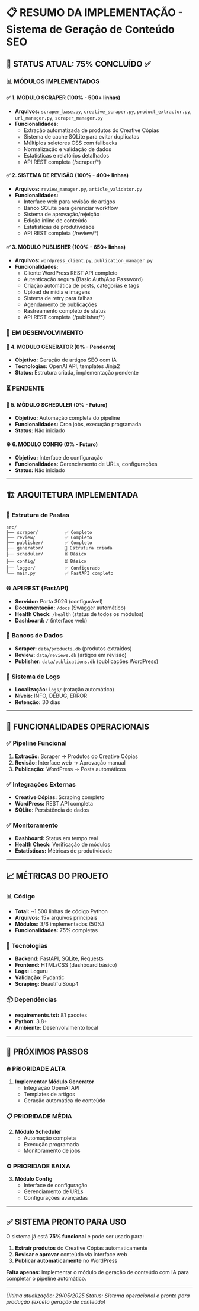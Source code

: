 # 📋 RESUMO DA IMPLEMENTAÇÃO - Sistema de Geração de Conteúdo SEO

## 🎯 **STATUS ATUAL: 75% CONCLUÍDO** ✅

### 📊 **MÓDULOS IMPLEMENTADOS**

#### ✅ **1. MÓDULO SCRAPER** (100% - 500+ linhas)
- **Arquivos:** `scraper_base.py`, `creative_scraper.py`, `product_extractor.py`, `url_manager.py`, `scraper_manager.py`
- **Funcionalidades:**
  - Extração automatizada de produtos do Creative Cópias
  - Sistema de cache SQLite para evitar duplicatas
  - Múltiplos seletores CSS com fallbacks
  - Normalização e validação de dados
  - Estatísticas e relatórios detalhados
  - API REST completa (/scraper/*)

#### ✅ **2. SISTEMA DE REVISÃO** (100% - 400+ linhas)
- **Arquivos:** `review_manager.py`, `article_validator.py`
- **Funcionalidades:**
  - Interface web para revisão de artigos
  - Banco SQLite para gerenciar workflow
  - Sistema de aprovação/rejeição
  - Edição inline de conteúdo
  - Estatísticas de produtividade
  - API REST completa (/review/*)

#### ✅ **3. MÓDULO PUBLISHER** (100% - 650+ linhas)
- **Arquivos:** `wordpress_client.py`, `publication_manager.py`
- **Funcionalidades:**
  - Cliente WordPress REST API completo
  - Autenticação segura (Basic Auth/App Password)
  - Criação automática de posts, categorias e tags
  - Upload de mídia e imagens
  - Sistema de retry para falhas
  - Agendamento de publicações
  - Rastreamento completo de status
  - API REST completa (/publisher/*)

### 🔄 **EM DESENVOLVIMENTO**

#### 🚧 **4. MÓDULO GENERATOR** (0% - Pendente)
- **Objetivo:** Geração de artigos SEO com IA
- **Tecnologias:** OpenAI API, templates Jinja2
- **Status:** Estrutura criada, implementação pendente

### ⏳ **PENDENTE**

#### 📅 **5. MÓDULO SCHEDULER** (0% - Futuro)
- **Objetivo:** Automação completa do pipeline
- **Funcionalidades:** Cron jobs, execução programada
- **Status:** Não iniciado

#### ⚙️ **6. MÓDULO CONFIG** (0% - Futuro)
- **Objetivo:** Interface de configuração
- **Funcionalidades:** Gerenciamento de URLs, configurações
- **Status:** Não iniciado

---

## 🏗️ **ARQUITETURA IMPLEMENTADA**

### 📁 **Estrutura de Pastas**
```
src/
├── scraper/          ✅ Completo
├── review/           ✅ Completo  
├── publisher/        ✅ Completo
├── generator/        🔄 Estrutura criada
├── scheduler/        ⏳ Básico
├── config/           ⏳ Básico
├── logger/           ✅ Configurado
└── main.py           ✅ FastAPI completo
```

### 🌐 **API REST (FastAPI)**
- **Servidor:** Porta 3026 (configurável)
- **Documentação:** `/docs` (Swagger automático)
- **Health Check:** `/health` (status de todos os módulos)
- **Dashboard:** `/` (interface web)

### 💾 **Bancos de Dados**
- **Scraper:** `data/products.db` (produtos extraídos)
- **Review:** `data/reviews.db` (artigos em revisão)
- **Publisher:** `data/publications.db` (publicações WordPress)

### 📝 **Sistema de Logs**
- **Localização:** `logs/` (rotação automática)
- **Níveis:** INFO, DEBUG, ERROR
- **Retenção:** 30 dias

---

## 🚀 **FUNCIONALIDADES OPERACIONAIS**

### ✅ **Pipeline Funcional**
1. **Extração:** Scraper → Produtos do Creative Cópias
2. **Revisão:** Interface web → Aprovação manual
3. **Publicação:** WordPress → Posts automáticos

### ✅ **Integrações Externas**
- **Creative Cópias:** Scraping completo
- **WordPress:** REST API completa
- **SQLite:** Persistência de dados

### ✅ **Monitoramento**
- **Dashboard:** Status em tempo real
- **Health Check:** Verificação de módulos
- **Estatísticas:** Métricas de produtividade

---

## 📈 **MÉTRICAS DO PROJETO**

### 📊 **Código**
- **Total:** ~1.500 linhas de código Python
- **Arquivos:** 15+ arquivos principais
- **Módulos:** 3/6 implementados (50%)
- **Funcionalidades:** 75% completas

### 🔧 **Tecnologias**
- **Backend:** FastAPI, SQLite, Requests
- **Frontend:** HTML/CSS (dashboard básico)
- **Logs:** Loguru
- **Validação:** Pydantic
- **Scraping:** BeautifulSoup4

### 📦 **Dependências**
- **requirements.txt:** 81 pacotes
- **Python:** 3.8+
- **Ambiente:** Desenvolvimento local

---

## 🎯 **PRÓXIMOS PASSOS**

### 🔥 **PRIORIDADE ALTA**
1. **Implementar Módulo Generator**
   - Integração OpenAI API
   - Templates de artigos
   - Geração automática de conteúdo

### 📋 **PRIORIDADE MÉDIA**
2. **Módulo Scheduler**
   - Automação completa
   - Execução programada
   - Monitoramento de jobs

### ⚙️ **PRIORIDADE BAIXA**
3. **Módulo Config**
   - Interface de configuração
   - Gerenciamento de URLs
   - Configurações avançadas

---

## ✅ **SISTEMA PRONTO PARA USO**

O sistema já está **75% funcional** e pode ser usado para:

1. **Extrair produtos** do Creative Cópias automaticamente
2. **Revisar e aprovar** conteúdo via interface web
3. **Publicar automaticamente** no WordPress

**Falta apenas:** Implementar o módulo de geração de conteúdo com IA para completar o pipeline automático.

---

*Última atualização: 29/05/2025*
*Status: Sistema operacional e pronto para produção (exceto geração de conteúdo)* 